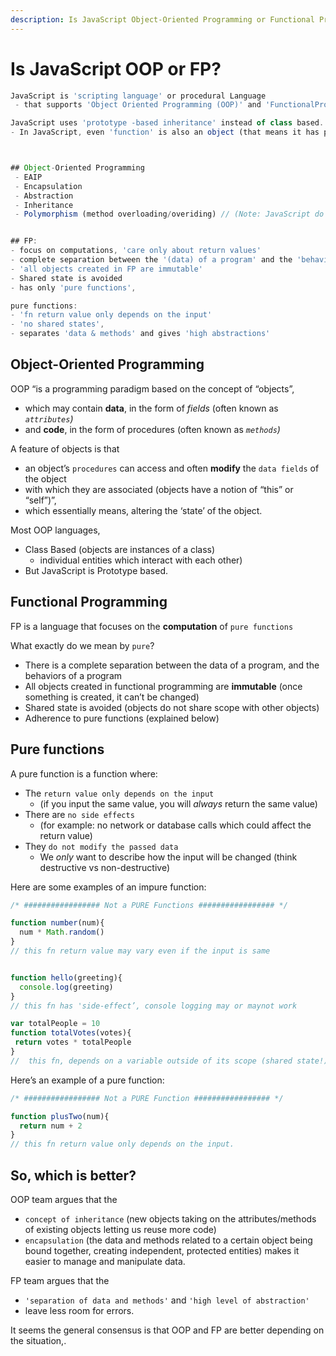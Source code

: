 ```yaml
---
description: Is JavaScript Object-Oriented Programming or Functional Programming?
---
```


# Is JavaScript OOP or FP?

```javascript
JavaScript is 'scripting language' or procedural Language
 - that supports 'Object Oriented Programming (OOP)' and 'FunctionalProgramming (FP)'

JavaScript uses 'prototype -based inheritance' instead of class based.
- In JavaScript, even 'function' is also an object (that means it has properties and methods)



## Object-Oriented Programming
 - EAIP
 - Encapsulation
 - Abstraction
 - Inheritance
 - Polymorphism (method overloading/overiding) // (Note: JavaScript do not suport this)


## FP:
- focus on computations, 'care only about return values'
- complete separation between the '(data) of a program' and the 'behaviors of a program (methods)'
- 'all objects created in FP are immutable' 
- Shared state is avoided 
- has only 'pure functions', 

pure functions: 
- 'fn return value only depends on the input'
- 'no shared states', 
- separates 'data & methods' and gives 'high abstractions'
```

## Object-Oriented Programming

OOP “is a programming paradigm based on the concept of “objects”,

* which may contain **data**, in the form of _fields_ \(often known as _`attributes`\)_
* and **code**, in the form of procedures \(often known as _`methods`\)_ 

A feature of objects is that

* an object’s `procedures` can access and often **modify** the `data fields` of the object 
* with which they are associated \(objects have a notion of “this” or “self”\)”, 
* which essentially means, altering the ‘state’ of the object.

Most OOP languages,

* Class Based \(objects are instances of a class\)
  * individual entities which interact with each other\)
* But JavaScript is Prototype based.

## Functional Programming

FP is a language that focuses on the **computation** of `pure functions`

What exactly do we mean by `pure`?

* There is a complete separation between the data of a program, and the behaviors of a program
* All objects created in functional programming are **immutable** \(once something is created, it can’t be changed\)
* Shared state is avoided \(objects do not share scope with other objects\)
* Adherence to pure functions \(explained below\)

## Pure functions <a id="22a2"></a>

A pure function is a function where:

* The `return value only depends on the input` 
  * \(if you input the same value, you will _always_ return the same value\)
* There are `no side effects` 
  * \(for example: no network or database calls which could affect the return value\)
* They `do not modify the passed data` 
  * We _only_ want to describe how the input will be changed \(think destructive vs non-destructive\)

Here are some examples of an impure function:

```javascript
/* ################# Not a PURE Functions ################# */

function number(num){
  num * Math.random()
}
// this fn return value may vary even if the input is same 


function hello(greeting){
  console.log(greeting)
}
// this fn has 'side-effect’, console logging may or maynot work

var totalPeople = 10
function totalVotes(votes){
 return votes * totalPeople
}
//  this fn, depends on a variable outside of its scope (shared state!)
```

Here’s an example of a pure function:

```javascript
/* ################# Not a PURE Function ################# */

function plusTwo(num){
  return num + 2
}
// this fn return value only depends on the input.
```

## So, which is better? <a id="d1d1"></a>

OOP team argues that the

* `concept of inheritance` \(new objects taking on the attributes/methods of existing objects letting us reuse more code\)
* `encapsulation` \(the data and methods related to a certain object being bound together, creating independent, protected entities\) makes it easier to manage and manipulate data. 

FP team argues that the

* `'separation of data and methods'` and `'high level of abstraction'`
* leave less room for errors.

It seems the general consensus is that OOP and FP are better depending on the situation,.

